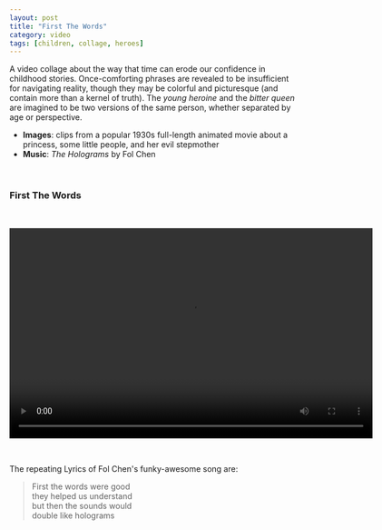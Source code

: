 ```yaml
---
layout: post
title: "First The Words"
category: video
tags: [children, collage, heroes]
---
```


A video collage about the way that time can erode our confidence in childhood stories. Once-comforting phrases are revealed to be insufficient for navigating reality, though they may be colorful and picturesque (and contain more than a kernel of truth). The *young heroine* and the *bitter queen* are imagined to be two versions of the same person, whether separated by age or perspective. 

- **Images**: clips from a popular 1930s full-length animated movie about a princess, some little people, and her evil stepmother
- **Music**: *The Holograms* by Fol Chen
<p>&nbsp;</p>

### First The Words
<p>&nbsp;</p>
<video controls="controls" width="640" height="370" name="First The Words" src="/assets/first-the-words.m4v"></video>

<p>&nbsp; </p>
 
The repeating Lyrics of Fol Chen's funky-awesome song are: 

> First the words were good  
they helped us understand  
but then the sounds would  
double like holograms